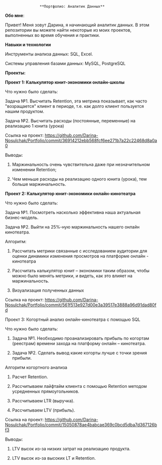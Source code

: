                     **Портфолио: Аналитик Данных**
**Обо мне**:

Привет! Меня зовут Дарина, я начинающий аналитик данных. В этом репозитории вы можете найти некоторые из моих проектов, выполненных во время обучения и практики.

**Навыки и технологии**

Инструменты анализа данных: SQL, Excel.

Системы управления базами данных: MySQL, PostgreSQL

**Проекты:**

**Проект 1: Калькулятор юнит-экономики онлайн-школы**

Что нужно было сделать:

Задача №1. Высчитать Retention, эта метрика показывает, как часто "возращается" клиент в периоде, т.е. как долго клиент пользуется нашим продуктом.

Задача №2. Высчитать расходы (постоянные, переменные) на реализацию 1 юнита (урока)

Ссылка на проект: https://github.com/Darina-Nosulchak/Portfolio/commit/36914212ebb568fcf6ee271b7a22c22468d8a0a0

Выводы:

1.	Маржинальность очень чувствительна даже при незначительном изменении Retention;

2.	Чем меньше расходы на реализацию одного юнита (урока), тем больше маржинальность.

**Проект 2: Калькулятор юнит-экономики онлайн-кинотеатра**

Что нужно было сделать:

Задача №1.  Посмотреть насколько эффективна наша актуальная бизнес-модель.

Задача №2. Выйти на 25%-ную маржинальность нашего онлайн кинотеатра.

Алгоритм: 

1.	Рассчитать метрики связанные с исследованием аудитории для оценки динамики изменения просмотров на платформе онлайн - кинотеатра

2.	Рассчитать калькулятор юнит – экономики таким образом, чтобы можно было менять метрики, и видеть, как это влияет на маржинальность.

3.	Визуализация полученных данных

Ссылка на проект: https://github.com/Darina-Nosulchak/Portfolio/commit/561f513e927d00e3a39517e3888a96d91dad80fd

Проект 3: Когортный анализ онлайн-кинотеатра с помощью SQL

Что нужно было сделать:

1.	Задача №1.  Необходимо проанализировать прибыль по когортам (реестрам) времени захода на платформу онлайн – кинотеатра.

2.	Задача №2. Сделать вывод какие когорты лучше с точки зрения прибыли.

Алгоритм когортного анализа

1.	Расчет Retention.

2.	Рассчитываем лайфтайм клиента с помощью Retention методом усредненных прямоугольников.

3.	Рассчитываем LTR (выручка).

4.	Рассчитываем LTV (прибыль).

Ссылка на проект: https://github.com/Darina-Nosulchak/Portfolio/commit/15050878ae4babcae369c0bcd5dba7d367126bf3

Выводы:

1. LTV высок из-за низких затрат на реализацию продукта.

2. LTV высок из-за высоких LT и Retention.
